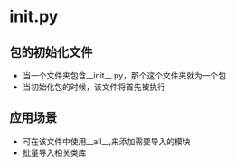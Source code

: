 # __init__.py

## 包的初始化文件
* 当一个文件夹包含__init__.py，那个这个文件夹就为一个包
* 当初始化包的时候，该文件将首先被执行

## 应用场景
* 可在该文件中使用__all__,来添加需要导入的模块
* 批量导入相关类库



<comment-comment/>